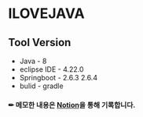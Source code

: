 ILOVEJAVA
=======================

Tool Version
-------
* Java - 8
* eclipse IDE - 4.22.0
* Springboot - 2.6.3 2.6.4
* bulid - gradle

#### ✏ 메모한 내용은 [Notion](https://carbonated-fruit-f2d.notion.site/Spring-Loadmap-18f30082d75f474fb143e073a0f6f25b)을 통해 기록합니다.
